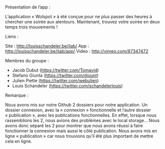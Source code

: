 Présentation de l’app :

L’application « Wolspot » à été conçue pour ne plus passer des heures à chercher une soirée aux alentours. Maintenant, trouvez votre soirée en deux temps trois mouvements !

Liens : 

Site : http://louisschandeler.be/ilab/
App : http://louisschandeler.be/ilab/app/
Video : http://vimeo.com/87347472

Membres du groupe : 

- Jacob Dubut (https://twitter.com/Tomavid)
- Stefano Giunta (https://twitter.com/djount)
- Julien Piette (https://twitter.com/webulien)
- Louis Schandeler (https://twitter.com/schandelerlouis)

Remarque : 

Nous avons mis sur notre Github 2 dossiers pour notre application. Un dossier connexion, avec la « connexion » fonctionnelle et l’autre dossier « publication », avec les publications fonctionnelles. En effet, lorsque nous rassemblions les 2, nous avions des problèmes avec le local storage… Nous avons donc séparé les 2 pour montrer que nous avons réussi à faire fonctionner la connexion mais aussi le côté publication. Nous avons mis en ligne « publication » car nous trouvions qu’il été plus important de mettre cela en ligne.

